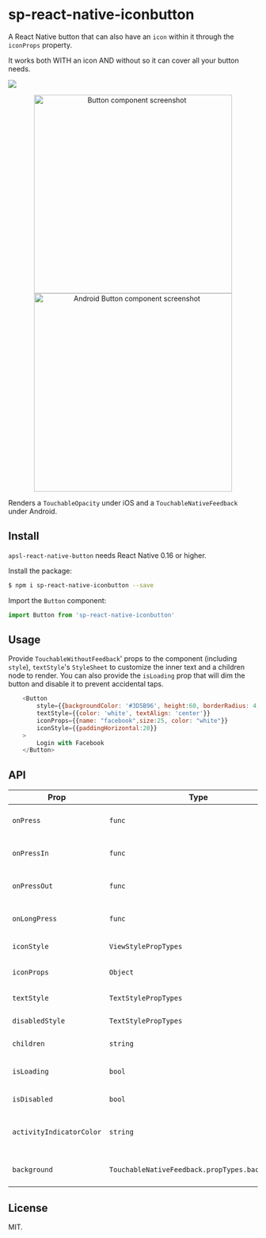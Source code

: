 # sp-react-native-iconbutton

A React Native button that can also have an `icon` within it through the `iconProps` property.

It works both WITH an icon AND without so it can cover all your button needs.

<img src="https://app.box.com/representation/file_version_60871688245/image_2048/1.png?shared_name=6u2psds0k555fxstpkpaogvaceetqj0a" >




<p align="center">
<img src="https://raw.githubusercontent.com/wiki/APSL/react-native-button/button.png" alt="Button component screenshot" width="400">
<img src="https://raw.githubusercontent.com/wiki/APSL/react-native-button/and.png" alt="Android Button component screenshot" width="400">
</p>

Renders a ``TouchableOpacity`` under iOS and a ``TouchableNativeFeedback`` under Android.

## Install

``apsl-react-native-button`` needs React Native 0.16 or higher.

Install the package:

```bash
$ npm i sp-react-native-iconbutton --save
```

Import the ``Button`` component:

```javascript
import Button from 'sp-react-native-iconbutton'
```

## Usage

Provide ``TouchableWithoutFeedback``' props to the component (including ``style``),
``textStyle``'s ``StyleSheet`` to customize the inner text and a children node
to render. You can also provide the ``isLoading`` prop that will dim the button
and disable it to prevent accidental taps.

```javascript
    <Button
        style={{backgroundColor: '#3D5B96', height:60, borderRadius: 4, borderWidth: 1, borderColor: 'rgba(0,0,0,0.2)'}}
        textStyle={{color: 'white', textAlign: 'center'}}
        iconProps={{name: "facebook",size:25, color: "white"}}
        iconStyle={{paddingHorizontal:20}}
    >
        Login with Facebook
    </Button>
```    


## API

| Prop | Type | Description |
|------|------|-------------|
| ``onPress`` | ``func`` | Function to execute when the ``onPress`` event is triggered. |
| ``onPressIn`` | ``func`` | Function to execute when the ``onPressIn`` event is triggered. |
| ``onPressOut`` | ``func`` | Function to execute when the ``onPressOut`` event is triggered. |
| ``onLongPress`` | ``func`` | Function to execute when the ``onLongPress`` event is triggered. |
| ``iconStyle`` | ``ViewStylePropTypes`` | The StyleSheet to apply to the inner button text. |
| ``iconProps`` | ``Object`` | The properties to pass to `react-native-vector-icons` |
| ``textStyle`` | ``TextStylePropTypes`` | The StyleSheet to apply to the inner button text. |
| ``disabledStyle`` | ``TextStylePropTypes`` | The StyleSheet to apply when disabled. |
| ``children`` | ``string`` | The ``string`` to render as the text button. |
| ``isLoading`` | ``bool`` | Renders an inactive state dimmed button with a spinner if ``true``. |
| ``isDisabled`` | ``bool`` | Renders an inactive state dimmed button if ``true``. |
| ``activityIndicatorColor`` | ``string`` | Sets the button of the ``ActivityIndicatorIOS`` or ``ProgressBarAndroid`` in the loading state. |
| ``background`` | ``TouchableNativeFeedback.propTypes.background`` | **Android only**. The background prop of ``TouchableNativeFeedback``. |







## License

MIT.

